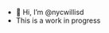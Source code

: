 - 👋 Hi, I’m @nycwillisd
- This is a work in progress

<!---
nycwillisd/nycwillisd is a ✨ special ✨ repository because its `README.md` (this file) appears on your GitHub profile.
You can click the Preview link to take a look at your changes.
--->
